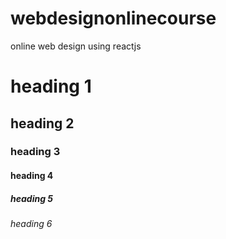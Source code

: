 # webdesignonlinecourse
online web design using reactjs
# heading 1
## heading 2
### heading 3
#### heading 4
##### heading 5
###### heading 6
